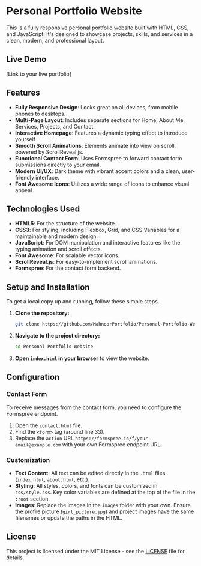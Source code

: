 # Personal Portfolio Website

This is a fully responsive personal portfolio website built with HTML, CSS, and JavaScript. It's designed to showcase projects, skills, and services in a clean, modern, and professional layout.

## Live Demo

[Link to your live portfolio] <!-- TODO: Add the live URL once deployed -->

## Features

- **Fully Responsive Design**: Looks great on all devices, from mobile phones to desktops.
- **Multi-Page Layout**: Includes separate sections for Home, About Me, Services, Projects, and Contact.
- **Interactive Homepage**: Features a dynamic typing effect to introduce yourself.
- **Smooth Scroll Animations**: Elements animate into view on scroll, powered by ScrollReveal.js.
- **Functional Contact Form**: Uses Formspree to forward contact form submissions directly to your email.
- **Modern UI/UX**: Dark theme with vibrant accent colors and a clean, user-friendly interface.
- **Font Awesome Icons**: Utilizes a wide range of icons to enhance visual appeal.

## Technologies Used

- **HTML5**: For the structure of the website.
- **CSS3**: For styling, including Flexbox, Grid, and CSS Variables for a maintainable and modern design.
- **JavaScript**: For DOM manipulation and interactive features like the typing animation and scroll effects.
- **Font Awesome**: For scalable vector icons.
- **ScrollReveal.js**: For easy-to-implement scroll animations.
- **Formspree**: For the contact form backend.

## Setup and Installation

To get a local copy up and running, follow these simple steps.

1.  **Clone the repository:**
    ```sh
    git clone https://github.com/MahnoorPortfolio/Personal-Portfolio-Website.git
    ```
2.  **Navigate to the project directory:**
    ```sh
    cd Personal-Portfolio-Website
    ```
3.  **Open `index.html` in your browser** to view the website.

## Configuration

### Contact Form

To receive messages from the contact form, you need to configure the Formspree endpoint.

1.  Open the `contact.html` file.
2.  Find the `<form>` tag (around line 33).
3.  Replace the `action` URL `https://formspree.io/f/your-email@example.com` with your own Formspree endpoint URL.

### Customization

- **Text Content**: All text can be edited directly in the `.html` files (`index.html`, `about.html`, etc.).
- **Styling**: All styles, colors, and fonts can be customized in `css/style.css`. Key color variables are defined at the top of the file in the `:root` section.
- **Images**: Replace the images in the `images` folder with your own. Ensure the profile picture (`girl_picture.jpg`) and project images have the same filenames or update the paths in the HTML.

## License

This project is licensed under the MIT License - see the [LICENSE](LICENSE) file for details.
